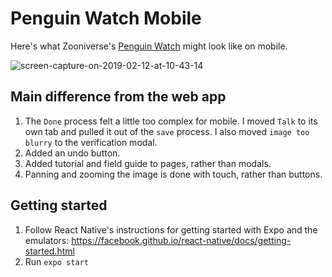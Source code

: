 # Penguin Watch Mobile

Here's what Zooniverse's [Penguin Watch](https://www.zooniverse.org/projects/penguintom79/penguin-watch/) might look like on mobile.

![screen-capture-on-2019-02-12-at-10-43-14](https://user-images.githubusercontent.com/3202211/52659891-4ef1bd80-2eb3-11e9-8d2e-0e6da6660813.gif)

## Main difference from the web app

1. The `Done` process felt a little too complex for mobile. I moved `Talk` to its own tab and pulled it out of the `save` process. I also moved `image too blurry` to the verification modal. 
2. Added an undo button. 
3. Added tutorial and field guide to pages, rather than modals. 
4. Panning and zooming the image is done with touch, rather than buttons. 

## Getting started

1. Follow React Native's instructions for getting started with Expo and the emulators: https://facebook.github.io/react-native/docs/getting-started.html
2. Run `expo start`


